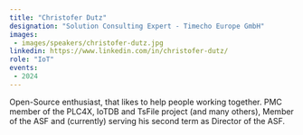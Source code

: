 ```yaml
---
title: "Christofer Dutz"
designation: "Solution Consulting Expert - Timecho Europe GmbH"
images:
 - images/speakers/christofer-dutz.jpg
linkedin: https://www.linkedin.com/in/christofer-dutz/
role: "IoT"
events:
 - 2024
---
```


Open-Source enthusiast, that likes to help people working together. PMC member of the PLC4X, IoTDB and TsFile project (and many others), Member of the ASF and (currently) serving his second term as Director of the ASF.